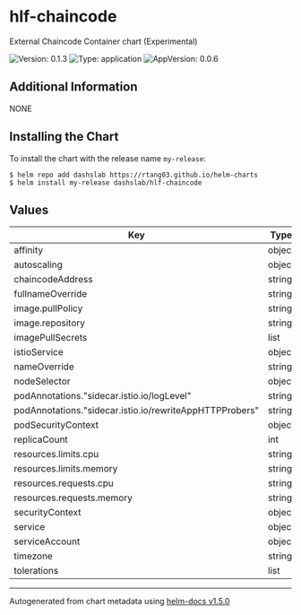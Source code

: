 # hlf-chaincode

External Chaincode Container chart (Experimental)

![Version: 0.1.3](https://img.shields.io/badge/Version-0.1.3-informational?style=flat-square) ![Type: application](https://img.shields.io/badge/Type-application-informational?style=flat-square) ![AppVersion: 0.0.6](https://img.shields.io/badge/AppVersion-0.0.6-informational?style=flat-square)

## Additional Information

NONE

## Installing the Chart

To install the chart with the release name `my-release`:

```console
$ helm repo add dashslab https://rtang03.github.io/helm-charts
$ helm install my-release dashslab/hlf-chaincode
```

## Values

| Key | Type | Default | Description |
|-----|------|---------|-------------|
| affinity | object | internal value | Fixture |
| autoscaling | object | internal value | Fixture |
| chaincodeAddress | string | internal value | Fixture |
| fullnameOverride | string | internal value | Fixture |
| image.pullPolicy | string | `"IfNotPresent"` |  |
| image.repository | string | `"hktfp5/eventstore"` |  |
| imagePullSecrets | list | internal value | Fixture |
| istioService | object | internal value | Fixture |
| nameOverride | string | internal value | Fixture |
| nodeSelector | object | internal value | Fixture |
| podAnnotations."sidecar.istio.io/logLevel" | string | `"warning"` | trace|debug|info|warning|error|critical|off |
| podAnnotations."sidecar.istio.io/rewriteAppHTTPProbers" | string | internal value | Fixture |
| podSecurityContext | object | internal value | Fixture |
| replicaCount | int | internal value | Fixture |
| resources.limits.cpu | string | `"125m"` |  |
| resources.limits.memory | string | `"256Mi"` |  |
| resources.requests.cpu | string | `"25m"` |  |
| resources.requests.memory | string | `"128Mi"` |  |
| securityContext | object | internal value | Fixture |
| service | object | internal value | Fixture |
| serviceAccount | object | internal value | Fixture |
| timezone | string | `"Asia/Hong_Kong"` |  |
| tolerations | list | internal value | Fixture |

----------------------------------------------
Autogenerated from chart metadata using [helm-docs v1.5.0](https://github.com/norwoodj/helm-docs/releases/v1.5.0)
